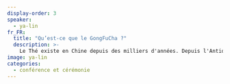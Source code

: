 ```yaml
---
display-order: 3
speaker:
  - ya-lin
fr_FR:
  title: "Qu’est-ce que le GongFuCha ?"
  description: >-
    Le Thé existe en Chine depuis des milliers d'années. Depuis l'Antiquité, les guérisseurs l'ont étudié et les poètes ont écrit à son sujet. À certains moments, la cérémonie du thé chinoise était même la partie centrale de l'empire chinois, cependant, il a fallu des décennies pour que l'art du GongFuCha se développe pleinement dans ce que nous connaissons aujourd'hui. Il existe encore beaucoup d'interprétations, Ya Lin vous propose de découvrir et d'explorer les secrets de cette tradition.
image: ya-lin
categories:
  - conférence et cérémonie
---
```

